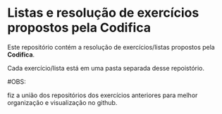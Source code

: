 # Listas e resolução de exercícios propostos pela Codifica

Este repositório contém a resolução de exercícios/listas propostos pela **Codifica**.

Cada exercício/lista está em uma pasta separada desse repoistório.

#OBS:

fiz a união dos repositórios dos exercícios anteriores para melhor organização e visualização no github.
